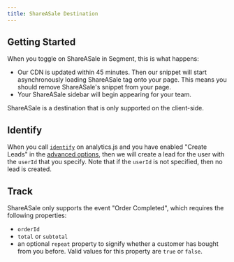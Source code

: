 ```yaml
---
title: ShareASale Destination
---
```


## Getting Started

When you toggle on ShareASale in Segment, this is what happens:

+ Our CDN is updated within 45 minutes. Then our snippet will start asynchronously loading ShareASale tag onto your page. This means you should remove ShareASale's snippet from your page.
+ Your ShareASale sidebar will begin appearing for your team.

ShareASale is a destination that is only supported on the client-side.


## Identify

When you call [`identify`](/docs/spec/identify) on analytics.js and you have enabled "Create Leads" in the [advanced options](/segment/testing/integrations#shareasale), then we will create a lead for the user with the `userId` that you specify. Note that if the `userId` is not specified, then no lead is created.

## Track

ShareASale only supports the event "Order Completed", which requires the following properties:
- `orderId`
- `total` or `subtotal`
- an optional `repeat` property to signify whether a customer has bought from you before. Valid values for this property are `true` or `false`.
